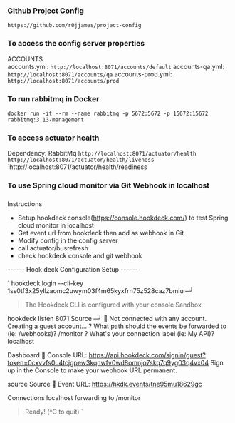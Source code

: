 ### Github Project Config
`https://github.com/r0jjames/project-config`

### To access the config server properties
ACCOUNTS <br />
accounts.yml: `http://localhost:8071/accounts/default`
accounts-qa.yml: `http://localhost:8071/accounts/qa`
accounts-prod.yml: `http://localhost:8071/accounts/prod`

### To run rabbitmq in Docker
`docker run -it --rm --name rabbitmq -p 5672:5672 -p 15672:15672 rabbitmq:3.13-management`
### To access actuator health
Dependency: RabbitMq
`http://localhost:8071/actuator/health`
`http://localhost:8071/actuator/health/liveness`
`http://localhost:8071/actuator/health/readiness
### To use Spring cloud monitor via Git Webhook in localhost
###
Instructions
- Setup hookdeck console(https://console.hookdeck.com/) to test Spring cloud monitor in localhost
- Get event url from hookdeck then add as webhook in Git
- Modify config in the config server
- call actuator/busrefresh
- check hookdeck console and git webhook

------ Hook deck Configuration Setup ------

`
hookdeck login --cli-key 1ss0tf3x25yllzaomc2uwym03f4m65kyxfrn75z528caz7bmlu                                                                      ─╯
> The Hookdeck CLI is configured with your console Sandbox

hookdeck listen 8071 Source                                                                                                                      ─╯
🚩 Not connected with any account. Creating a guest account...
? What path should the events be forwarded to (ie: /webhooks)? /monitor
? What's your connection label (ie: My API)? localhost

Dashboard
👤 Console URL: https://api.hookdeck.com/signin/guest?token=0cxvvfs0u4tcjgpew3kqnwfv0wd8omnjo7skq7q9yg03q4vx04
Sign up in the Console to make your webhook URL permanent.

source Source
🔌 Event URL: https://hkdk.events/tne95mu18629gc

Connections
localhost forwarding to /monitor

> Ready! (^C to quit)
`